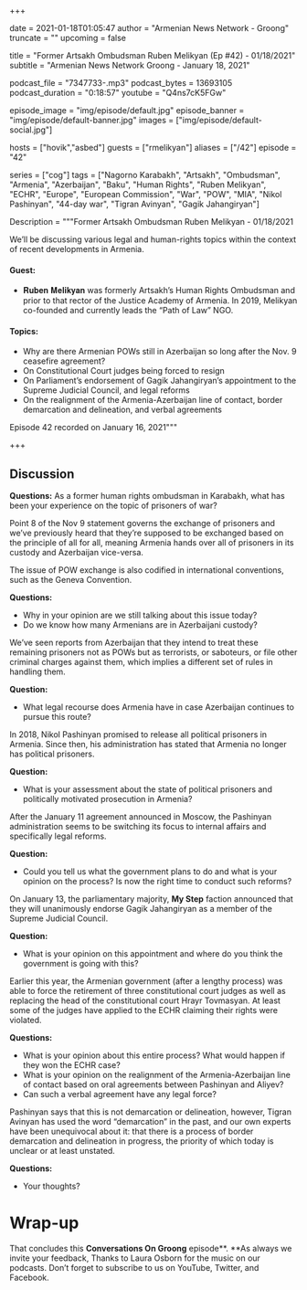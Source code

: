 +++

date = 2021-01-18T01:05:47
author = "Armenian News Network - Groong"
truncate = ""
upcoming = false

title = "Former Artsakh Ombudsman Ruben Melikyan (Ep #42) - 01/18/2021"
subtitle = "Armenian News Network Groong - January 18, 2021"

podcast_file = "7347733-.mp3"
podcast_bytes = 13693105
podcast_duration = "0:18:57"
youtube = "Q4ns7cK5FGw"


episode_image = "img/episode/default.jpg"
episode_banner = "img/episode/default-banner.jpg"
images = ["img/episode/default-social.jpg"]

hosts = ["hovik","asbed"]
guests = ["rmelikyan"]
aliases = ["/42"]
episode = "42"

series = ["cog"]
tags = ["Nagorno Karabakh", "Artsakh", "Ombudsman", "Armenia", "Azerbaijan", "Baku", "Human Rights", "Ruben Melikyan", "ECHR", "Europe", "European Commission", "War", "POW", "MIA", "Nikol Pashinyan", "44-day war", "Tigran Avinyan", "Gagik Jahangiryan"]



Description = """Former Artsakh Ombudsman Ruben Melikyan - 01/18/2021

We’ll be discussing various legal and human-rights topics within the context of recent developments in Armenia.

#### Guest:
* 𝐑𝐮𝐛𝐞𝐧 𝐌𝐞𝐥𝐢𝐤𝐲𝐚𝐧 was formerly Artsakh’s Human Rights Ombudsman and prior to that rector of the Justice Academy of Armenia. In 2019, Melikyan co-founded and currently leads the “Path of Law” NGO.


#### Topics:
* Why are there Armenian POWs still in Azerbaijan so long after the Nov. 9 ceasefire agreement?
* On Constitutional Court judges being forced to resign
* On Parliament’s endorsement of Gagik Jahangiryan’s appointment to the Supreme Judicial Council, and legal reforms
* On the realignment of the Armenia-Azerbaijan line of contact, border demarcation and delineation, and verbal  agreements


Episode 42 recorded on January 16, 2021"""

+++

## Discussion

**Questions:**
As a former human rights ombudsman in Karabakh, what has been your experience on the topic of prisoners of war?

Point 8 of the Nov 9 statement governs the exchange of prisoners and we’ve previously heard that they’re supposed to be exchanged based on the principle of all for all, meaning Armenia hands over all of prisoners in its custody and Azerbaijan vice-versa.

The issue of POW exchange is also codified in international conventions, such as the Geneva Convention.

**Questions:**
* Why in your opinion are we still talking about this issue today?
* Do we know how many Armenians are in Azerbaijani custody?

We’ve seen reports from Azerbaijan that they intend to treat these remaining prisoners not as POWs but as terrorists, or saboteurs, or file other criminal charges against them, which implies a different set of rules in handling them.

**Question:**
* What legal recourse does Armenia have in case Azerbaijan continues to pursue this route?

In 2018, Nikol Pashinyan promised to release all political prisoners in Armenia. Since then, his administration has stated that Armenia no longer has political prisoners.

**Question:**
* What is your assessment about the state of political prisoners and politically motivated prosecution in Armenia?

After the January 11 agreement announced in Moscow, the Pashinyan administration seems to be switching its focus to internal affairs and specifically legal reforms.

**Question:**
* Could you tell us what the government plans to do and what is your opinion on the process? Is now the right time to conduct such reforms?

On January 13, the parliamentary majority, **My Step** faction announced that they will unanimously endorse Gagik Jahangiryan as a member of the Supreme Judicial Council.

**Question:**
* What is your opinion on this appointment and where do you think the government is going with this?

Earlier this year, the Armenian government (after a lengthy process) was able to force the retirement of three constitutional court judges as well as replacing the head of the constitutional court Hrayr Tovmasyan. At least some of the judges have applied to the ECHR claiming their rights were violated.

**Questions:**
* What is your opinion about this entire process? What would happen if they won the ECHR case?
* What is your opinion on the realignment of the Armenia-Azerbaijan line of contact based on oral agreements between Pashinyan and Aliyev?
* Can such a verbal agreement have any legal force?

Pashinyan says that this is not demarcation or delineation, however, Tigran Avinyan has used the word “demarcation” in the past, and our own experts have been unequivocal about it: that there is a process of border demarcation and delineation in progress, the priority of which today is unclear or at least unstated.

**Questions:**
* Your thoughts?

# Wrap-up

That concludes this **Conversations On Groong** episode**. **As always we invite your feedback, Thanks to Laura Osborn for the music on our podcasts. Don’t forget to subscribe to us on YouTube, Twitter, and Facebook.

